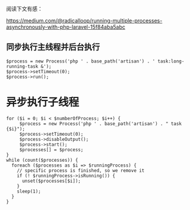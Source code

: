

阅读下文有感： 

https://medium.com/@radicalloop/running-multiple-processes-asynchronously-with-php-laravel-15f84aba5abc  


## 同步执行主线程并后台执行 
```
$process = new Process('php ' . base_path('artisan') . ' task:long-running-task &');
$process->setTimeout(0);
$process->run();
```

#  异步执行子线程
```
for ($i = 0; $i < $numberOfProcess; $i++) {
     $process = new Process('php ' . base_path('artisan') . " task {$i}");
     $process->setTimeout(0);
     $process->disableOutput();
     $process->start();
     $processes[] = $process;
}
while (count($processes)) {
  foreach ($processes as $i => $runningProcess) {
    // specific process is finished, so we remove it
    if (! $runningProcess->isRunning()) {
      unset($processes[$i]);
    }
    sleep(1);
  }
}
```
